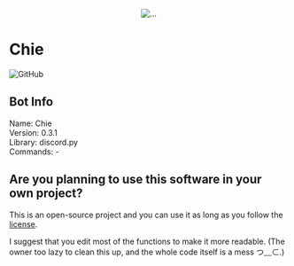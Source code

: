 <p align = "center">
  <img src = "https://imgur.com/UFkpV0F.png" loading = "lazy" alt = "..."/>
<p/>

# Chie
![GitHub](https://img.shields.io/github/license/Nhalrath/Chie)

## Bot Info
Name: Chie\
Version: 0.3.1\
Library: discord.py\
Commands: -

## Are you planning to use this software in your own project?
This is an open-source project and you can use it as long as you follow the [license](http://www.apache.org/licenses/LICENSE-2.0).

I suggest that you edit most of the functions to make it more readable. (The owner too lazy to clean this up, and the whole code itself is a mess つ﹏⊂.)
